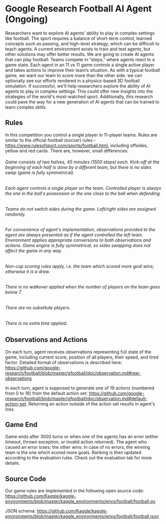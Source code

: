 # Google Research Football AI Agent (Ongoing)
Researchers want to explore AI agents' ability to play in complex settings like football. The sport requires a balance of short-term control, learned concepts such as passing, and high-level strategy, which can be difficult to teach agents. A current environment exists to train and test agents, but other solutions may offer better results.
We are going to create AI agents that can play football. Teams compete in “steps,” where agents react to a game state. Each agent in an 11 vs 11 game controls a single active player and takes actions to improve their team’s situation. As with a typical football game, we want our team to score more than the other side. we can optionally see our efforts rendered in a physics-based 3D football simulation.
If successful, we'll help researchers explore the ability of AI agents to play in complex settings. This could offer new insights into the strategies of the world's most-watched sport. Additionally, this research could pave the way for a new generation of AI agents that can be trained to learn complex skills.
## Rules
In this competition you control a single player in 11-player teams. Rules are similar to the official football (soccer) rules - https://www.rulesofsport.com/sports/football.html, including offsides, yellow and red cards. There are, however, small differences:
###### Game consists of two halves, 45 minutes (1500 steps) each. Kick-off at the beginning of each half is done by a different team, but there is no sides swap (game is fully symmetrical).
###### Each agent controls a single player on the team. Controlled player is always the one in the ball's possession or the one close to the ball when defending.
###### Teams do not switch sides during the game. Left/right sides are assigned randomly.
###### For convenience of agent's implementation, observations provided to the agent are always presented as if the agent controlled the left team. Environment applies appropriate conversions to both observations and actions. Game engine is fully symmetrical, so sides swapping does not affect the game in any way.
###### Non-cup scoring rules apply, i.e. the team which scored more goal wins; otherwise it is a draw.
###### There is no walkover applied when the number of players on the team goes below 7.
###### There are no substitute players.
###### There is no extra time applied.
## Observations and Actions
On each turn, agent receives observations representing full state of the game, including current score, position of all players, their speed, and tired factor. Detailed format of observations is described here: https://github.com/google-research/football/blob/master/gfootball/doc/observation.md#raw-observations

In each turn, agent is supposed to generate one of 19 actions (numbered from 0 to 18) from the default action set:
https://github.com/google-research/football/blob/master/gfootball/doc/observation.md#default-action-set. Returning an action outside of the action set results in agent's loss.

## Game End
Game ends after 3000 turns or when one of the agents has an error (either timeout, thrown exception, or invalid action returned). The agent who caused an error loses; the other wins. In case of no errors, the winning team is the one which scored more goals. Ranking is then updated according to the evaluation rules. Check out the evaluation tab for more details.

## Source Code
Our game rules are implemented in the following open source code:
https://github.com/Kaggle/kaggle-environments/blob/master/kaggle_environments/envs/football/football.py

JSON schema:
https://github.com/Kaggle/kaggle-environments/blob/master/kaggle_environments/envs/football/football.json
